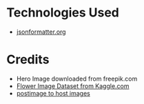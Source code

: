 

# Technologies Used

* [jsonformatter.org](https://jsonformatter.org/)


# Credits

* Hero Image downloaded from freepik.com
* [Flower Image Dataset from Kaggle.com](https://www.kaggle.com/datasets/aksha05/flower-image-dataset?)
* [postimage to host images](https://postimg.cc/gallery/wJB7W9T)
